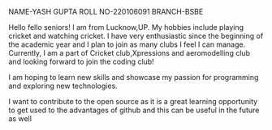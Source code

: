 NAME-YASH GUPTA
ROLL NO-220106091
BRANCH-BSBE

Hello fello seniors! I am from Lucknow,UP. My hobbies include playing cricket
and watching cricket. I have very enthusiastic since the beginning of the 
academic year and I plan to join as many clubs I feel I can manage. Currently,
I am a part of Cricket club,Xpressions and aeromodelling club and looking 
forward to join the coding club!

I am hoping to learn new skills and showcase my passion for programming and 
exploring new technologies.

I want to contribute to the open source as it is a great learning opportunity
to get used to the advantages of github and this can be useful in the future as well
